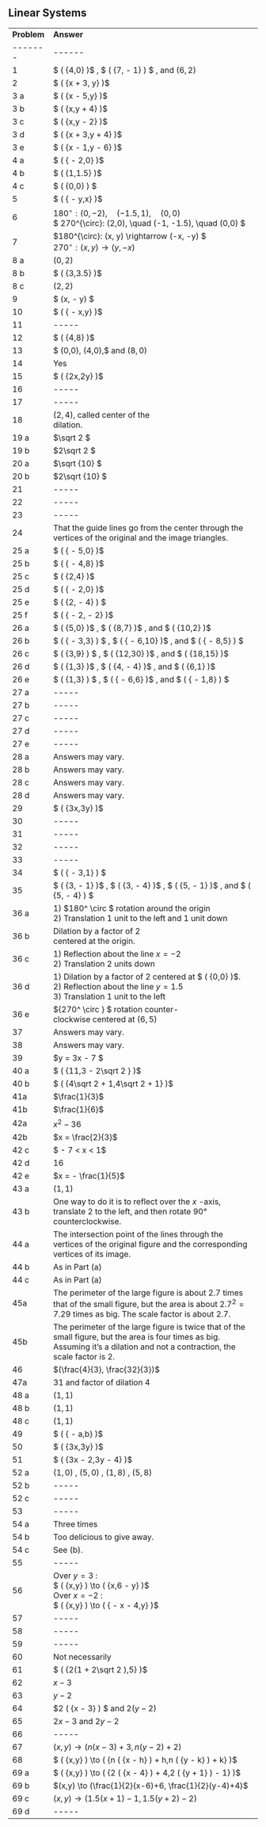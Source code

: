 
## Linear Systems


|||
|-------|------|
|**Problem**|**Answer**|
|-------|------|
|1| $ ( {4,0}  )$ ,  $ ( {7, - 1}  )  $ , and $(6,2)$|
|2| $ ( {x + 3, y}  )$ |
|3 a| $ ( {x - 5,y}  )$ |
|3 b| $ ( {x,y + 4}  )$ |
|3 c| $ ( {x,y - 2}  )$ |
|3 d| $ ( {x + 3,y + 4}  )$ |
|3 e| $ ( {x - 1,y - 6}  )$ |
|4 a| $ ( { - 2,0} )$|
|4 b| $ ( {1,1.5}  )$ |
|4 c| $ ( {0,0}  ) $ |
|5| $ ( { - y,x} )$ |
|6| $180^{\circ}: (0, -2), \quad (-1.5, 1), \quad (0,0)$ <br>$ 270^{\circ}: (2,0), \quad (-1, -1.5), \quad (0,0) $|
|7| $180^{\circ}: (x, y) \rightarrow (-x, -y) $ <br> ${270^{\circ}}: (x, y) \rightarrow (y, -x)$ |
|8 a|$(0,2)$|
|8 b| $ ( {3,3.5}  )$ |
|8 c|$(2,2)$|
|9| $ (x, - y) $ |
|10| $ ( { - x,y}  )$ |
|11|-----|
|12| $ ( {4,8}  )$|
|13| $ (0,0), (4,0),$ and $(8,0)$ |
|14|Yes|
|15| $ ( {2x,2y}  )$ |
|16|-----|
|17|-----|
|18|$(2,4)$, called center of the <br>dilation.|
|19 a| $\sqrt 2 $ |
|19 b| $2\sqrt 2 $ |
|20 a| $\sqrt {10} $ |
|20 b| $2\sqrt {10} $ |
|21|-----|
|22|-----|
|23|-----|
|24|That the guide lines go from the center through the vertices of the original and the image triangles.|
|25 a| $ ( { - 5,0}  )$ |
|25 b| $ ( { - 4,8}  )$ |
|25 c| $ ( {2,4}  )$ |
|25 d| $ ( { - 2,0}  )$ |
|25 e| $ ( {2, - 4}  ) $ |
|25 f| $ ( { - 2, - 2}  )$ |
|26 a| $ ( {5,0}  )$ ,  $ ( {8,7}  )$ , and  $ ( {10,2}  )$ |
|26 b| $ ( { - 3,3}  ) $ ,  $ ( { - 6,10}  )$ , and  $ ( { - 8,5}  ) $ |
|26 c| $ ( {3,9}  ) $ ,  $ ( {12,30}  )$ , and  $ ( {18,15}  )$ |
|26 d|  $ ( {1,3}  )$   ,    $ ( {4, - 4}  )$   , and    $ ( {6,1}  )$  |
|26 e| $ ( {1,3}  ) $ ,  $ ( { - 6,6}  )$ , and  $ ( { - 1,8}  ) $ |
|27 a|-----|
|27 b|-----|
|27 c|-----|
|27 d|-----|
|27 e|-----|
|28 a|Answers may vary.|
|28 b|Answers may vary.|
|28 c|Answers may vary.|
|28 d|Answers may vary.|
|29| $ ( {3x,3y}  )$ |
|30|-----|
|31|-----|
|32|-----|
|33|-----|
|34| $ ( { - 3,1}  ) $ |
|35|  $ ( {3, - 1}  )$   ,    $ ( {3, - 4}  )$   ,    $ ( {5, - 1}  )$   , and    $ ( {5, - 4}  ) $  |
|36 a| 1)  $180^ \circ $  rotation around the origin <br>  2) Translation 1 unit to the left and 1 unit down |
|36 b| Dilation by a factor of 2 <br>centered at the origin. |
|36 c| 1) Reflection about the line  $x = - 2$  <br>  2) Translation 2 units down |
|36 d| 1) Dilation by a factor of 2 centered at  $ ( {0,0}  )$. <br>  2) Reflection about the line  $y = 1.5$  <br>  3) Translation 1 unit to the left |
|36 e|  ${270^ \circ } $  rotation counter-<br>clockwise centered at $(6,5)$ |
|37|Answers may vary.|
|38|Answers may vary.|
|39| $y = 3x - 7 $ |
|40 a| $ ( {11,3 - 2\sqrt 2 }  )$ |
|40 b| $ ( {4\sqrt 2 + 1,4\sqrt 2 + 1}  )$ |
|41a| $\frac{1}{3}$ |
|41b| $\frac{1}{6}$ |
|42a|  ${x^2} - 36$  |
|42b| $x = \frac{2}{3}$ |
|42 c| $ - 7 < x < 1$ |
|42 d|16|
|42 e| $x = - \frac{1}{5}$ |
|43 a|$(1,1)$|
|43 b| One way to do it is to reflect over the  $x$  -axis, translate 2 to the left, and then rotate 90° counterclockwise. |
|44 a| The intersection point of the lines through the vertices of the original figure and the corresponding vertices of its image.  |
|44 b| As in Part (a) |
|44 c| As in Part (a) |
|45a| The perimeter of the large figure is about 2.7 times that of the small figure, but the area is about $2.7^2   = 7.29$ times as big. The scale factor is about 2.7. |
|45b| The perimeter of the large figure is twice that of the small figure, but the area is four times as big. Assuming it’s a dilation and not a contraction, the scale factor is 2. |
|46|$(\frac{4}{3}, \frac{32}{3})$|
|47a| 31 and factor of dilation 4 |
|48 a|  $(1,1)$  |
|48 b|  $(1,1)$  |
|48 c|  $(1,1)$  |
|49|  $ ( { - a,b}  )$  |
|50|  $ ( {3x,3y}  )$  |
|51|  $ ( {3x - 2,3y - 4}  )$  |
|52 a|  $(1,0)$   ,    $(5,0)$   ,    $(1,8)$   ,    $(5,8)$  |
|52 b| ----- |
|52 c| ----- |
|53| ----- |
|54 a| Three times |
|54 b| Too delicious to give away. |
|54 c| See (b). |
|55| ----- |
|56| Over  $y = 3$ : <br> $ ( {x,y}  ) \to  ( {x,6 - y}  )$ <br>   Over  $x = - 2$ : <br> $ ( {x,y}  ) \to  ( { - x - 4,y}  )$ <br> |
|57|-----|
|58|-----|
|59|-----|
|60| Not necessarily |
|61|  $ ( {2(1 + 2\sqrt 2 ),5}  )$  |
|62|  $x - 3$  |
|63|  $y - 2$  |
|64|  $2 ( {x - 3}  ) $  and    $2 ( {y - 2}  )$  |
|65|  $2x - 3$    and  $2y - 2$  |
|66| ----- |
|67| $(x,y) \to (n(x-3)+3, n(y-2) + 2)$|
|68|  $ ( {x,y}  ) \to  ( {n ( {x - h}  ) + h,n ( {y - k}  ) + k}  )$  |
|69 a|  $ ( {x,y}  ) \to  ( {2 ( {x - 4}  ) + 4,2 ( {y + 1}  ) - 1}  )$  |
|69 b| $(x,y) \to (\frac{1}{2}(x-6)+6, \frac{1}{2}(y-4)+4)$|
|69 c| $(x,y) \to (1.5(x+1) - 1, 1.5(y+2)-2)$ |
|69 d| -----|



